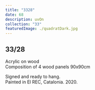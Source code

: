 ```yaml
---
title: "3328"
date: 68
description: uvOn
collection: "33"
featuredImage: ./quadratDark.jpg
---
```


## 33/28

Acrylic on wood<br/>
Composition of 4 wood panels 90x90cm

Signed and ready to hang.<br/>
Painted in El REC, Catalonia. 2020.
